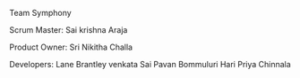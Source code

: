 Team Symphony

Scrum Master:
Sai krishna Araja

Product Owner:
Sri Nikitha Challa  

Developers:
Lane Brantley
venkata Sai Pavan Bommuluri
Hari Priya Chinnala

